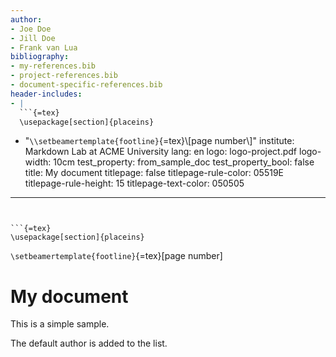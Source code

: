 ```yaml
---
author:
- Joe Doe
- Jill Doe
- Frank van Lua
bibliography:
- my-references.bib
- project-references.bib
- document-specific-references.bib
header-includes:
- |
  ```{=tex}
  \usepackage[section]{placeins}
  ```
- "`\\setbeamertemplate{footline}`{=tex}\\[page number\\]"
institute: Markdown Lab at ACME University
lang: en
logo: logo-project.pdf
logo-width: 10cm
test_property: from_sample_doc
test_property_bool: false
title: My document
titlepage: false
titlepage-rule-color: 05519E
titlepage-rule-height: 15
titlepage-text-color: 050505
---
```


```{=tex}
\usepackage[section]{placeins}
```

`\setbeamertemplate{footline}`{=tex}\[page number\]

# My document

This is a simple sample.

The default author is added to the list.
